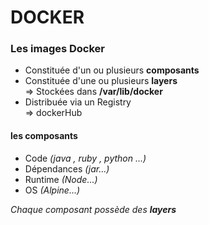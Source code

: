 # DOCKER

### Les images Docker

  * Constituée d'un ou plusieurs **composants**  
  * Constituée d'une ou plusieurs **layers**  
       => Stockées dans **/var/lib/docker**
  * Distribuée via un Registry  
       => dockerHub

#### les composants

* Code _(java , ruby , python ...)_
* Dépendances _(jar...)_
* Runtime _(Node...)_
* OS _(Alpine...)_

_Chaque composant possède des **layers**_
